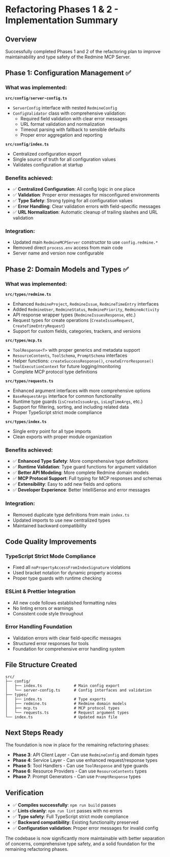 # Refactoring Phases 1 & 2 - Implementation Summary

## Overview

Successfully completed Phases 1 and 2 of the refactoring plan to improve
maintainability and type safety of the Redmine MCP Server.

## Phase 1: Configuration Management ✅

### What was implemented:

**`src/config/server-config.ts`**

- `ServerConfig` interface with nested `RedmineConfig`
- `ConfigValidator` class with comprehensive validation:
  - Required field validation with clear error messages
  - URL format validation and normalization
  - Timeout parsing with fallback to sensible defaults
  - Proper error aggregation and reporting

**`src/config/index.ts`**

- Centralized configuration export
- Single source of truth for all configuration values
- Validates configuration at startup

### Benefits achieved:

- ✅ **Centralized Configuration**: All config logic in one place
- ✅ **Validation**: Proper error messages for misconfigured environments
- ✅ **Type Safety**: Strong typing for all configuration values
- ✅ **Error Handling**: Clear validation errors with field-specific messages
- ✅ **URL Normalization**: Automatic cleanup of trailing slashes and URL
  validation

### Integration:

- Updated main `RedmineMCPServer` constructor to use `config.redmine.*`
- Removed direct `process.env` access from main code
- Server name and version now configurable

## Phase 2: Domain Models and Types ✅

### What was implemented:

**`src/types/redmine.ts`**

- Enhanced `RedmineProject`, `RedmineIssue`, `RedmineTimeEntry` interfaces
- Added `RedmineUser`, `RedmineStatus`, `RedminePriority`, `RedmineActivity`
- API response wrapper types (`RedmineIssuesResponse`, etc.)
- Request types for create operations (`CreateIssueRequest`,
  `CreateTimeEntryRequest`)
- Support for custom fields, categories, trackers, and versions

**`src/types/mcp.ts`**

- `ToolResponse<T>` with proper generics and metadata support
- `ResourceContents`, `ToolSchema`, `PromptSchema` interfaces
- Helper functions: `createSuccessResponse()`, `createErrorResponse()`
- `ToolExecutionContext` for future logging/monitoring
- Complete MCP protocol type definitions

**`src/types/requests.ts`**

- Enhanced argument interfaces with more comprehensive options
- `BaseRequestArgs` interface for common functionality
- Runtime type guards (`isCreateIssueArgs`, `isLogTimeArgs`, etc.)
- Support for filtering, sorting, and including related data
- Proper TypeScript strict mode compliance

**`src/types/index.ts`**

- Single entry point for all type imports
- Clean exports with proper module organization

### Benefits achieved:

- ✅ **Enhanced Type Safety**: More comprehensive type definitions
- ✅ **Runtime Validation**: Type guard functions for argument validation
- ✅ **Better API Modeling**: More complete Redmine domain models
- ✅ **MCP Protocol Support**: Full typing for MCP responses and schemas
- ✅ **Extensibility**: Easy to add new fields and options
- ✅ **Developer Experience**: Better IntelliSense and error messages

### Integration:

- Removed duplicate type definitions from main `index.ts`
- Updated imports to use new centralized types
- Maintained backward compatibility

## Code Quality Improvements

### TypeScript Strict Mode Compliance

- Fixed all `noPropertyAccessFromIndexSignature` violations
- Used bracket notation for dynamic property access
- Proper type guards with runtime checking

### ESLint & Prettier Integration

- All new code follows established formatting rules
- No linting errors or warnings
- Consistent code style throughout

### Error Handling Foundation

- Validation errors with clear field-specific messages
- Structured error responses for tools
- Foundation for comprehensive error handling system

## File Structure Created

```
src/
├── config/
│   ├── index.ts              # Main config export
│   └── server-config.ts      # Config interfaces and validation
├── types/
│   ├── index.ts              # Type exports
│   ├── redmine.ts            # Redmine domain models
│   ├── mcp.ts                # MCP protocol types
│   └── requests.ts           # Request argument types
└── index.ts                  # Updated main file
```

## Next Steps Ready

The foundation is now in place for the remaining refactoring phases:

- **Phase 3**: API Client Layer - Can use `RedmineConfig` and domain types
- **Phase 4**: Service Layer - Can use enhanced request/response types
- **Phase 5**: Tool Handlers - Can use `ToolResponse` and type guards
- **Phase 6**: Resource Providers - Can use `ResourceContents` types
- **Phase 7**: Prompt Generators - Can use `PromptResponse` types

## Verification

- ✅ **Compiles successfully**: `npm run build` passes
- ✅ **Lints cleanly**: `npm run lint` passes with no errors
- ✅ **Type safety**: Full TypeScript strict mode compliance
- ✅ **Backward compatibility**: Existing functionality preserved
- ✅ **Configuration validation**: Proper error messages for invalid config

The codebase is now significantly more maintainable with better separation of
concerns, comprehensive type safety, and a solid foundation for the remaining
refactoring phases.
